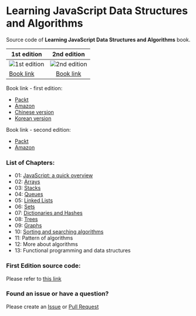 Learning JavaScript Data Structures and Algorithms
====================================

Source code of **Learning JavaScript Data Structures and Algorithms** book.

| 1st edition   | 2nd edition   | 
| ------------- |:-------------:| 
| ![1st edition](https://d1ldz4te4covpm.cloudfront.net/sites/default/files/imagecache/ppv4_main_book_cover/4874OS_Learning%20JavaScript%20Data%20Structures%20and%20Algorithms.jpg)      | ![2nd edition](https://dz13w8afd47il.cloudfront.net/sites/default/files/imagecache/ppv4_main_book_cover/B05348_MockupCover_Normal.jpg) | 
| [Book link](http://amzn.to/1Y1OWPx)| [Book link](http://amzn.to/1TSkcA1)|

Book link - first edition:
  - [Packt](https://www.packtpub.com/application-development/learning-javascript-data-structures-and-algorithms)
  - [Amazon](http://amzn.to/1Y1OWPx)
  - [Chinese version](http://www.ituring.com.cn/book/1613)
  - [Korean version](http://www.acornpub.co.kr/book/javascript-data-structure)

Book link - second edition:
 - [Packt](https://www.packtpub.com/web-development/learning-javascript-data-structures-and-algorithms-second-edition)
 - [Amazon](http://amzn.to/1TSkcA1)

### List of Chapters:
  
* 01: [JavaScript: a quick overview](https://github.com/loiane/javascript-datastructures-algorithms/tree/second-edition/chapter01)
* 02: [Arrays](https://github.com/loiane/javascript-datastructures-algorithms/tree/second-edition/chapter02)
* 03: [Stacks](https://github.com/loiane/javascript-datastructures-algorithms/tree/second-edition/chapter03)
* 04: [Queues](https://github.com/loiane/javascript-datastructures-algorithms/tree/second-edition/chapter04)
* 05: [Linked Lists](https://github.com/loiane/javascript-datastructures-algorithms/tree/second-edition/chapter05)
* 06: [Sets](https://github.com/loiane/javascript-datastructures-algorithms/tree/second-edition/chapter06)
* 07: [Dictionaries and Hashes](https://github.com/loiane/javascript-datastructures-algorithms/tree/second-edition/chapter07)
* 08: [Trees](https://github.com/loiane/javascript-datastructures-algorithms/tree/second-edition/chapter08)
* 09: [Graphs](https://github.com/loiane/javascript-datastructures-algorithms/tree/second-edition/chapter09)
* 10: [Sorting and searching algorithms](https://github.com/loiane/javascript-datastructures-algorithms/tree/second-edition/chapter10)
* 11: Pattern of algorithms
* 12: More about algorithms
* 13: Functional programming and data structures

### First Edition source code:

Please refer to [this link](https://github.com/loiane/javascript-datastructures-algorithms/tree/master)

### Found an issue or have a question?

Please create an [Issue](https://github.com/loiane/javascript-datastructures-algorithms/issues) or [Pull Request](https://github.com/loiane/javascript-datastructures-algorithms/pulls) 
